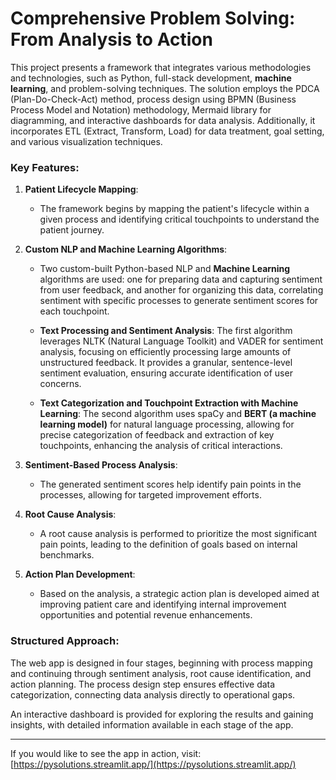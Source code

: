 # Comprehensive Problem Solving: From Analysis to Action

This project presents a framework that integrates various methodologies and technologies, such as Python, full-stack development, **machine learning**, and problem-solving techniques. The solution employs the PDCA (Plan-Do-Check-Act) method, process design using BPMN (Business Process Model and Notation) methodology, Mermaid library for diagramming, and interactive dashboards for data analysis. Additionally, it incorporates ETL (Extract, Transform, Load) for data treatment, goal setting, and various visualization techniques.

### Key Features:

1. **Patient Lifecycle Mapping**: 
   - The framework begins by mapping the patient's lifecycle within a given process and identifying critical touchpoints to understand the patient journey.
   
2. **Custom NLP and Machine Learning Algorithms**: 
   - Two custom-built Python-based NLP and **Machine Learning** algorithms are used: one for preparing data and capturing sentiment from user feedback, and another for organizing this data, correlating sentiment with specific processes to generate sentiment scores for each touchpoint.
   
   - **Text Processing and Sentiment Analysis**: The first algorithm leverages NLTK (Natural Language Toolkit) and VADER for sentiment analysis, focusing on efficiently processing large amounts of unstructured feedback. It provides a granular, sentence-level sentiment evaluation, ensuring accurate identification of user concerns.
   
   - **Text Categorization and Touchpoint Extraction with Machine Learning**: The second algorithm uses spaCy and **BERT (a machine learning model)** for natural language processing, allowing for precise categorization of feedback and extraction of key touchpoints, enhancing the analysis of critical interactions.

3. **Sentiment-Based Process Analysis**:
   - The generated sentiment scores help identify pain points in the processes, allowing for targeted improvement efforts.

4. **Root Cause Analysis**: 
   - A root cause analysis is performed to prioritize the most significant pain points, leading to the definition of goals based on internal benchmarks.

5. **Action Plan Development**:
   - Based on the analysis, a strategic action plan is developed aimed at improving patient care and identifying internal improvement opportunities and potential revenue enhancements.

### Structured Approach:

The web app is designed in four stages, beginning with process mapping and continuing through sentiment analysis, root cause identification, and action planning. The process design step ensures effective data categorization, connecting data analysis directly to operational gaps.

An interactive dashboard is provided for exploring the results and gaining insights, with detailed information available in each stage of the app.

___

If you would like to see the app in action, visit: [https://pysolutions.streamlit.app/](https://pysolutions.streamlit.app/)
